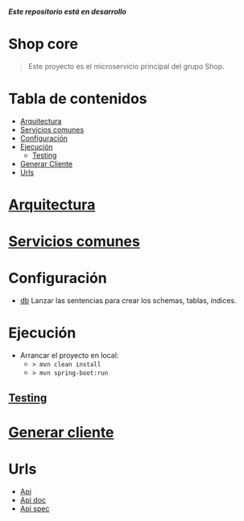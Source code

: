 _**Este repositorio está en desarrollo**_
# Shop core
> Este proyecto es el microservicio principal del grupo Shop.
 
# Tabla de contenidos

- [Arquitectura](#Arquitectura)
- [Servicios comunes](#Servicios-comunes)
- [Configuración](#Configuración)
- [Ejecución](#Ejecución)
  - [Testing](#Testing)
- [Generar Cliente](#Generar-cliente)
- [Urls](#Urls)

# [Arquitectura](https://github.com/DomingoAlvarez99/shop/blob/master/README.md#arquitectura-de-cada-microservicio)

# [Servicios comunes](https://github.com/DomingoAlvarez99/shop/blob/master/README.md#servicios)

# Configuración

- [db](resources/postgres) Lanzar las sentencias para crear los schemas, tablas, índices.

# Ejecución

- Arrancar el proyecto en local: 
   - `> mvn clean install`
   - `> mvn spring-boot:run`

## [Testing](https://github.com/DomingoAlvarez99/shop/blob/master/README.md#generar-api-del-cliente)

# [Generar cliente](https://github.com/DomingoAlvarez99/shop/blob/master/README.md#generar-cliente-de-la-api)

# Urls

- [Api](http://localhost:8080/api/v0)
- [Api doc](http://localhost:8080/api/v0/swagger-ui.html)
- [Api spec](http://localhost:8080/api/v0/api-docs)
